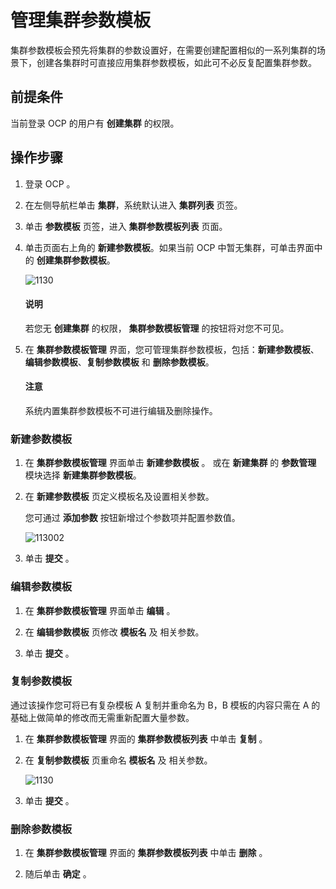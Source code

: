 # 管理集群参数模板

集群参数模板会预先将集群的参数设置好，在需要创建配置相似的一系列集群的场景下，创建各集群时可直接应用集群参数模板，如此可不必反复配置集群参数。

## 前提条件

当前登录 OCP 的用户有 **创建集群** 的权限。

## 操作步骤

1. 登录 OCP 。

2. 在左侧导航栏单击 **集群**，系统默认进入 **集群列表** 页签。

3. 单击 **参数模板** 页签，进入 **集群参数模板列表** 页面。

4. 单击页面右上角的 **新建参数模板**。如果当前 OCP 中暂无集群，可单击界面中的 **创建集群参数模板**。

   ![1130](https://obbusiness-private.oss-cn-shanghai.aliyuncs.com/doc/img/ocp/430/%E9%9B%86%E7%BE%A4%E5%8F%82%E6%95%B0%E6%A8%A1%E6%9D%BF%E5%88%97%E8%A1%A8.png)

   <main id="notice" type='explain'>
    <h4>说明</h4>
    <p>若您无 <strong>创建集群</strong> 的权限， <strong>集群参数模板管理</strong> 的按钮将对您不可见。</p>
   </main>

5. 在 **集群参数模板管理** 界面，您可管理集群参数模板，包括：**新建参数模板**、**编辑参数模板**、**复制参数模板** 和 **删除参数模板**。

   <main id="notice" type='notice'>
    <h4>注意</h4>
    <p>系统内置集群参数模板不可进行编辑及删除操作。</p>
   </main>

### 新建参数模板

1. 在 **集群参数模板管理** 界面单击 **新建参数模板** 。
   或在 **新建集群** 的 **参数管理** 模块选择 **新建集群参数模板**。

2. 在 **新建参数模板** 页定义模板名及设置相关参数。

   您可通过 **添加参数** 按钮新增过个参数项并配置参数值。

   ![113002](https://help-static-aliyun-doc.aliyuncs.com/assets/img/zh-CN/2474728361/p361041.png)

3. 单击 **提交** 。

### 编辑参数模板

1. 在 **集群参数模板管理** 界面单击 **编辑** 。

2. 在 **编辑参数模板** 页修改 **模板名** 及 相关参数。

3. 单击 **提交** 。

### 复制参数模板

通过该操作您可将已有复杂模板 A 复制并重命名为 B，B 模板的内容只需在 A 的基础上做简单的修改而无需重新配置大量参数。

1. 在 **集群参数模板管理** 界面的 **集群参数模板列表** 中单击 **复制** 。

2. 在 **复制参数模板** 页重命名 **模板名** 及 相关参数。

   ![1130](https://help-static-aliyun-doc.aliyuncs.com/assets/img/zh-CN/2474728361/p361062.png)

3. 单击 **提交** 。

### 删除参数模板

1. 在 **集群参数模板管理** 界面的 **集群参数模板列表** 中单击 **删除** 。

2. 随后单击 **确定** 。
